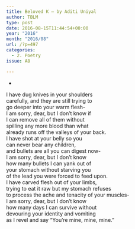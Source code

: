 ```yaml
---
title: Beloved K – by Aditi Uniyal
author: TBLM
type: post
date: 2016-08-15T11:44:54+00:00
year: "2016"
month: "2016/08"
url: /?p=497
categories:
  - 2. Poetry
issue: A8

---
```

*

I have dug knives in your shoulders  
carefully, and they are still trying to  
go deeper into your warm flesh-  
I am sorry, dear, but I don&#8217;t know if  
I can remove all of them without  
spilling any more blood than what  
already runs off the valleys of your back.  
I have shot at your belly so you  
can never bear any children,  
and bullets are all you can digest now-  
I am sorry, dear, but I don&#8217;t know  
how many bullets I can yank out of  
your stomach without starving you  
of the lead you were forced to feed upon.  
I have carved flesh out of your limbs,  
trying to eat it raw but my stomach refuses  
to process the ache and tenacity of your muscles-  
I am sorry, dear, but I don&#8217;t know  
how many days I can survive without  
devouring your identity and vomiting  
as I revel and say &#8220;You&#8217;re mine, mine, mine.&#8221;
